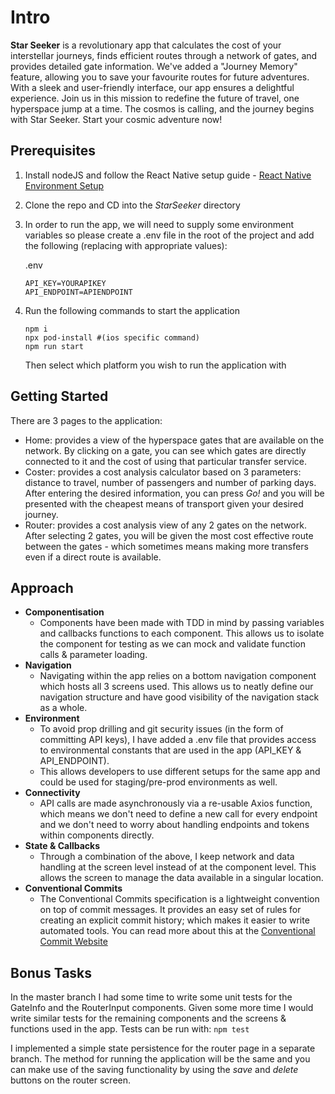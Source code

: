 # Intro

**Star Seeker** is a revolutionary app that calculates the cost of your interstellar journeys, finds efficient routes through a network of gates, and provides detailed gate information.
We've added a "Journey Memory" feature, allowing you to save your favourite routes for future adventures. With a sleek and user-friendly interface, our app ensures a delightful experience. Join us in this mission to redefine the future of travel, one hyperspace jump at a time. The cosmos is calling, and the journey begins with Star Seeker. Start your cosmic adventure now!

## Prerequisites

1. Install nodeJS and follow the React Native setup guide - [React Native Environment Setup](https://reactnative.dev/docs/environment-setup)
2. Clone the repo and CD into the _StarSeeker_ directory
3. In order to run the app, we will need to supply some environment variables so please create a .env file in the root of the project and add the following (replacing with appropriate values):

   .env

   ```
   API_KEY=YOURAPIKEY
   API_ENDPOINT=APIENDPOINT
   ```

4. Run the following commands to start the application
   ```
   npm i
   npx pod-install #(ios specific command)
   npm run start
   ```
   Then select which platform you wish to run the application with

## Getting Started

There are 3 pages to the application:

- Home: provides a view of the hyperspace gates that are available on the network. By clicking on a gate, you can see which gates are directly connected to it and the cost of using that particular transfer service.
- Coster: provides a cost analysis calculator based on 3 parameters: distance to travel, number of passengers and number of parking days. After entering the desired information, you can press _Go!_ and you will be presented with the cheapest means of transport given your desired journey.
- Router: provides a cost analysis view of any 2 gates on the network. After selecting 2 gates, you will be given the most cost effective route between the gates - which sometimes means making more transfers even if a direct route is available.

## Approach

- **Componentisation**
  - Components have been made with TDD in mind by passing variables and callbacks functions to each component. This allows us to isolate the component for testing as we can mock and validate function calls & parameter loading.
- **Navigation**
  - Navigating within the app relies on a bottom navigation component which hosts all 3 screens used. This allows us to neatly define our navigation structure and have good visibility of the navigation stack as a whole.
- **Environment**
  - To avoid prop drilling and git security issues (in the form of committing API keys), I have added a .env file that provides access to environmental constants that are used in the app (API_KEY & API_ENDPOINT).
  - This allows developers to use different setups for the same app and could be used for staging/pre-prod environments as well.
- **Connectivity**
  - API calls are made asynchronously via a re-usable Axios function, which means we don't need to define a new call for every endpoint and we don't need to worry about handling endpoints and tokens within components directly.
- **State & Callbacks**
  - Through a combination of the above, I keep network and data handling at the screen level instead of at the component level. This allows the screen to manage the data available in a singular location.
- **Conventional Commits**
  - The Conventional Commits specification is a lightweight convention on top of commit messages. It provides an easy set of rules for creating an explicit commit history; which makes it easier to write automated tools. You can read more about this at the [Conventional Commit Website](https://www.conventionalcommits.org/en/v1.0.0/)

## Bonus Tasks

In the master branch I had some time to write some unit tests for the GateInfo and the RouterInput components. Given some more time I would write similar tests for the remaining components and the screens & functions used in the app. Tests can be run with: `npm test`

I implemented a simple state persistence for the router page in a separate branch. The method for running the application will be the same and you can make use of the saving functionality by using the _save_ and _delete_ buttons on the router screen.
